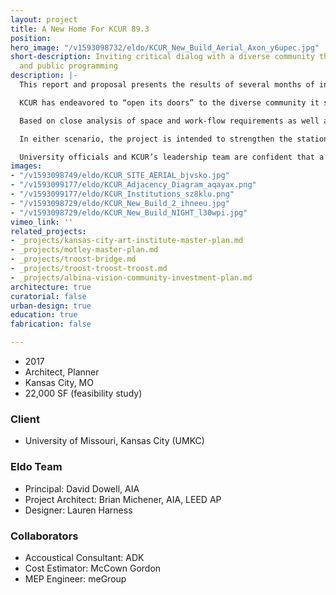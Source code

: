 ```yaml
---
layout: project
title: A New Home For KCUR 89.3
position: 
hero_image: "/v1593098732/eldo/KCUR_New_Build_Aerial_Axon_y6upec.jpg"
short-description: Inviting critical dialog with a diverse community through design
  and public programming
description: |-
  This report and proposal presents the results of several months of investigation into the needs, general operations, and potential future of Kansas City’s public radio, KCUR 89.3. The project fuses architecture, landscape architecture, and the design and programming of public space to engage an extensive (and growing) community in new and exciting ways.

  KCUR has endeavored to “open its doors” to the diverse community it serves, allowing the vibrancy of current issues and culture in the region to inform the work that it produces. It seeks to add new voices with unique perspectives to a critical conversation occurring within the community.

  Based on close analysis of space and work-flow requirements as well as on detailed discussions with station leaders regarding their vision, the proposal suggests two alternative paths forward: One would include demolishing the current building and erecting a new one. The other involves the renovation of another structure, mostly likely an adjacent office building just to the north.

  In either scenario, the project is intended to strengthen the station’s ties to the community and allow for unprecedented levels of meaningful engagement with listeners, citizens, and institutions.

  University officials and KCUR’s leadership team are confident that a well-focused campaign can raise $10 million to pay for a new headquarters that would serve the station and the community for the foreseeable future.
images:
- "/v1593098749/eldo/KCUR_SITE_AERIAL_bjvsko.jpg"
- "/v1593099177/eldo/KCUR_Adjacency_Diagram_aqayax.png"
- "/v1593099177/eldo/KCUR_Institutions_sz8klu.png"
- "/v1593098729/eldo/KCUR_New_Build_2_ihneeu.jpg"
- "/v1593098729/eldo/KCUR_New_Build_NIGHT_l30wpi.jpg"
vimeo_link: ''
related_projects:
- _projects/kansas-city-art-institute-master-plan.md
- _projects/motley-master-plan.md
- _projects/troost-bridge.md
- _projects/troost-troost-troost.md
- _projects/albina-vision-community-investment-plan.md
architecture: true
curatorial: false
urban-design: true
education: true
fabrication: false

---
```

* 2017
* Architect, Planner 
* Kansas City, MO
* 22,000 SF (feasibility study)

### Client

* University of Missouri, Kansas City (UMKC)

### Eldo Team

* Principal: David Dowell, AIA
* Project Architect: Brian Michener, AIA, LEED AP
* Designer: Lauren Harness

### Collaborators

* Accoustical Consultant: ADK
* Cost Estimator: McCown Gordon
* MEP Engineer: meGroup